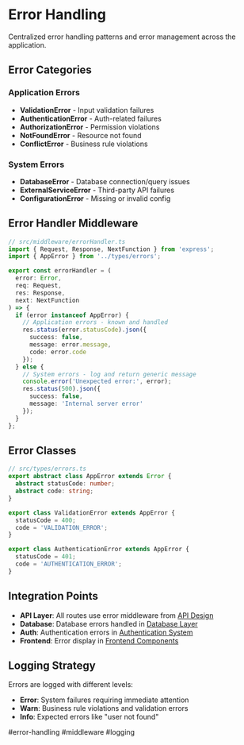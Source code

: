 # Error Handling

Centralized error handling patterns and error management across the application.

## Error Categories

### Application Errors
- **ValidationError** - Input validation failures
- **AuthenticationError** - Auth-related failures  
- **AuthorizationError** - Permission violations
- **NotFoundError** - Resource not found
- **ConflictError** - Business rule violations

### System Errors
- **DatabaseError** - Database connection/query issues
- **ExternalServiceError** - Third-party API failures
- **ConfigurationError** - Missing or invalid config

## Error Handler Middleware

```typescript
// src/middleware/errorHandler.ts
import { Request, Response, NextFunction } from 'express';
import { AppError } from '../types/errors';

export const errorHandler = (
  error: Error,
  req: Request,
  res: Response,
  next: NextFunction
) => {
  if (error instanceof AppError) {
    // Application errors - known and handled
    res.status(error.statusCode).json({
      success: false,
      message: error.message,
      code: error.code
    });
  } else {
    // System errors - log and return generic message
    console.error('Unexpected error:', error);
    res.status(500).json({
      success: false,
      message: 'Internal server error'
    });
  }
};
```

## Error Classes

```typescript
// src/types/errors.ts
export abstract class AppError extends Error {
  abstract statusCode: number;
  abstract code: string;
}

export class ValidationError extends AppError {
  statusCode = 400;
  code = 'VALIDATION_ERROR';
}

export class AuthenticationError extends AppError {
  statusCode = 401;
  code = 'AUTHENTICATION_ERROR';
}
```

## Integration Points

- **API Layer**: All routes use error middleware from [API Design](API%252520Design.md)
- **Database**: Database errors handled in [Database Layer](Database%252520Layer.md)
- **Auth**: Authentication errors in [Authentication System](Authentication%252520System.md)
- **Frontend**: Error display in [Frontend Components](Frontend%252520Components.md)

## Logging Strategy

Errors are logged with different levels:
- **Error**: System failures requiring immediate attention
- **Warn**: Business rule violations and validation errors
- **Info**: Expected errors like "user not found"

#error-handling #middleware #logging
